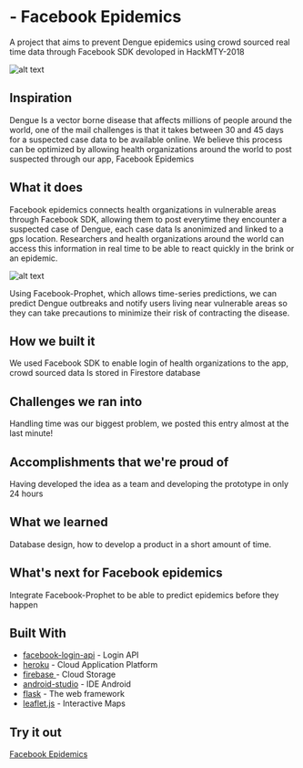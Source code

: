 # - Facebook Epidemics
A project that aims to prevent Dengue epidemics using crowd sourced real time data through Facebook SDK devoloped in HackMTY-2018

![alt text](https://raw.githubusercontent.com/RLZW/HackMty2018/master/Images/alert_example.jpg?token=AUSSMvtSvknflizckK-k_BpWwmhV45Qaks5bjpbwwA%3D%3D)

## Inspiration
Dengue Is a vector borne disease that affects millions of people around the world, one of the mail challenges is that it takes between 30 and 45 days for a suspected case data to be available online. We believe this process can be optimized by allowing health organizations around the world to post suspected through our app, Facebook Epidemics

## What it does
Facebook epidemics connects health organizations in vulnerable areas through Facebook SDK, allowing them to post everytime they encounter a suspected case of Dengue, each case data Is anonimized and linked to a gps location. Researchers and health organizations around the world can access this information in real time to be able to react quickly in the brink or an epidemic.

![alt text](https://raw.githubusercontent.com/RLZW/HackMty2018/master/Images/mapss.png?token=AUSSMmZbpE04R6zd1Sz4beTD2yUqHBrMks5bjpo-wA%3D%3D)

Using Facebook-Prophet, which allows time-series predictions, we can predict Dengue outbreaks and notify users living near vulnerable areas so they can take precautions to minimize their risk of contracting the disease.

## How we built it
We used Facebook SDK to enable login of health organizations to the app, crowd sourced data Is stored in Firestore database

## Challenges we ran into
Handling time was our biggest problem, we posted this entry almost at the last minute!

## Accomplishments that we're proud of
Having developed the idea as a team and developing the prototype in only 24 hours

## What we learned
Database design, how to develop a product in a short amount of time.

## What's next for Facebook epidemics
Integrate Facebook-Prophet to be able to predict epidemics before they happen

## Built With
* [facebook-login-api](https://developers.facebook.com/docs/facebook-login/) - Login API
* [heroku](https://www.heroku.com/) - Cloud Application Platform
* [firebase ](https://firebase.google.com/?hl=es-419) - Cloud Storage
* [android-studio](https://developer.android.com/studio/) - IDE Android
* [flask](http://flask.pocoo.org/) - The web framework
* [leaflet.js](https://leafletjs.com/) - Interactive Maps
## Try it out
 [Facebook Epidemics](fb-epidemics.herokuapp.com)

